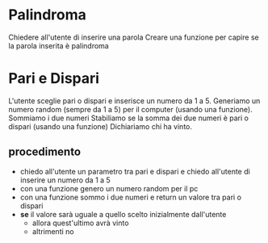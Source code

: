 # Palindroma
Chiedere all'utente di inserire una parola
Creare una funzione per capire se la parola inserita è palindroma

# Pari e Dispari
L'utente sceglie pari o dispari e inserisce un numero da 1 a 5.
Generiamo un numero random (sempre da 1 a 5) per il computer (usando una funzione).
Sommiamo i due numeri
Stabiliamo se la somma dei due numeri è pari o dispari (usando una funzione)
Dichiariamo chi ha vinto.

## procedimento

- chiedo all'utente un parametro tra pari e dispari e chiedo all'utente di inserire un numero da 1 a 5
- con una funzione genero un numero random per il pc
- con una funzione sommo i due numeri e return un valore tra pari o dispari
- **se** il valore sarà uguale a quello scelto inizialmente dall'utente 
    - allora quest'ultimo avrà vinto
    - altrimenti no